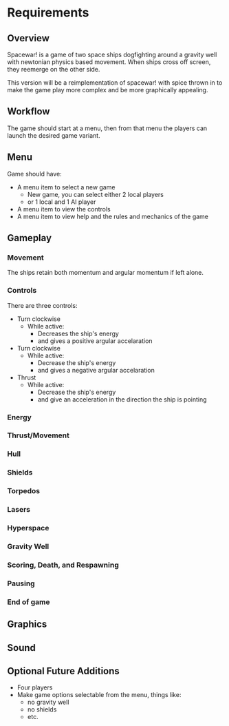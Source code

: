 # Requirements

## Overview

Spacewar! is a game of two space ships dogfighting around a gravity well with newtonian physics based movement.  When ships cross off screen, they reemerge on the other side.

This version will be a reimplementation of spacewar! with spice thrown in to make the game play more complex and be more graphically appealing.

## Workflow

The game should start at a menu, then from that menu the players can launch the desired game variant.

## Menu

Game should have:

- A menu item to select a new game
  - New game, you can select either 2 local players
  - or 1 local and 1 AI player
- A menu item to view the controls
- A menu item to view help and the rules and mechanics of the game

## Gameplay

### Movement

The ships retain both momentum and argular momentum if left alone.

### Controls

There are three controls:
- Turn clockwise
  - While active:
     - Decreases the ship's energy
     - and gives a positive argular accelaration
- Turn clockwise
  - While active:
    - Decrease the ship's energy
    - and gives a negative argular accelaration
- Thrust
  - While active:
    - Decrease the ship's energy
    - and give an acceleration in the direction the ship is pointing

### Energy

### Thrust/Movement

### Hull

### Shields

### Torpedos

### Lasers

### Hyperspace

### Gravity Well

### Scoring, Death, and Respawning

### Pausing

### End of game

## Graphics


## Sound


## Optional Future Additions

- Four players
- Make game options selectable from the menu, things like:
  - no gravity well
  - no shields
  - etc.
